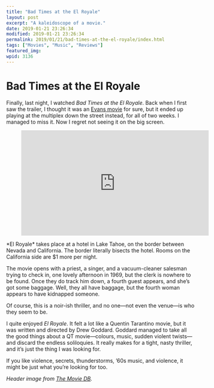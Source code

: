 ```yaml
---
title: "Bad Times at the El Royale"
layout: post
excerpt: "A kaleidoscope of a movie."
date: 2019-01-21 23:26:34
modified: 2019-01-21 23:26:34
permalink: 2019/01/21/bad-times-at-the-el-royale/index.html
tags: ["Movies", "Music", "Reviews"]
featured_img: 
wpid: 3136
---
```


# Bad Times at the El Royale

Finally, last night, I watched *Bad Times at the El Royale*. Back when I first saw the trailer, I thought it was an [Evans movie](https://evanstheatre.ca/) for sure, but it ended up playing at the multiplex down the street instead, for all of two weeks. I managed to miss it. Now I regret not seeing it on the big screen.

<figure class="wp-block-embed-youtube wp-block-embed is-type-video is-provider-youtube wp-embed-aspect-16-9 wp-has-aspect-ratio"><div class="wp-block-embed__wrapper"><iframe allow="accelerometer; autoplay; clipboard-write; encrypted-media; gyroscope; picture-in-picture; web-share" allowfullscreen="" frameborder="0" height="281" loading="lazy" src="https://www.youtube.com/embed/y7wzBVARwaU?feature=oembed" title="Bad Times at the El Royale | Official Trailer [HD] | 20th Century FOX" width="500"></iframe></div></figure>*El Royale* takes place at a hotel in Lake Tahoe, on the border between Nevada and California. The border literally bisects the hotel. Rooms on the California side are $1 more per night.

The movie opens with a priest, a singer, and a vacuum-cleaner salesman trying to check in, one lovely afternoon in 1969, but the clerk is nowhere to be found. Once they do track him down, a fourth guest appears, and she’s got some baggage. Well, they all have baggage, but the fourth woman appears to have kidnapped someone.

Of course, this is a noir-ish thriller, and no one—not even the venue—is who they seem to be.

I quite enjoyed *El Royale*. It felt a lot like a Quentin Tarantino movie, but it was written and directed by Drew Goddard. Goddard managed to take all the good things about a QT movie—colours, music, sudden violent twists—and discard the endless soliloquies. It really makes for a tight, nasty thriller, and it’s just the thing I was looking for.

If you like violence, secrets, thunderstorms, ’60s music, and violence, it might be just what you’re looking for too.

*Header image from [The Movie DB](https://www.themoviedb.org/).*